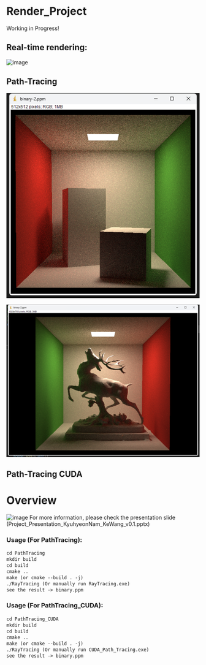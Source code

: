 # Render_Project

Working in Progress!

## Real-time rendering:
![image](https://github.com/BREVIC3PS/Render_Project/blob/master/Render_Project_Demos-original-original.gif)

## Path-Tracing
![image](https://github.com/BREVIC3PS/Render_Project/blob/master/PathTracing/Demo/1.png)

![image](https://github.com/BREVIC3PS/Render_Project/blob/master/PathTracing/Demo/2.png)

## Path-Tracing CUDA
# Overview
![image](https://github.com/BREVIC3PS/Render_Project/blob/master/PathTracing/Overview.png)
For more information, please check the presentation slide (Project_Presentation_KyuhyeonNam_KeWang_v0.1.pptx)

### Usage (For PathTracing):
```
cd PathTracing
mkdir build
cd build
cmake ..
make (or cmake --build . -j)
./RayTracing (Or manually run RayTracing.exe)
see the result -> binary.ppm
```

### Usage (For PathTracing_CUDA):
```
cd PathTracing_CUDA
mkdir build
cd build
cmake ..
make (or cmake --build . -j)
./RayTracing (Or manually run CUDA_Path_Tracing.exe)
see the result -> binary.ppm
```
